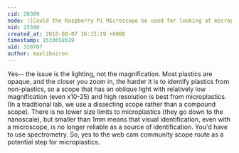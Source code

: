 ```yaml
---
cid: 20309
node: ![Could the Raspberry Pi Microscope be used for looking at microplastics found in ocean water?](../notes/stevie/12-08-2017/could-the-raspberry-pi-microscope-be-used-for-looking-at-microplastics-found-in-ocean-water)
nid: 15340
created_at: 2018-08-07 16:15:19 +0000
timestamp: 1533658519
uid: 310707
author: maxliboiron
---
```


Yes-- the issue is the lighting, not the magnification. Most plastics are opaque, and the closer you zoom in, the harder it is to identify plastics from non-plastics, so a scope that has an oblique light with relatively low magnification (even x10-25) and high resolution is best from microplastics. (In a traditional lab, we use a dissecting scope rather than a compound scope). There is no lower size limits to microplastics (they go down to the nanoscale), but smaller than 1mm means that visual identification, even with a microscope, is no longer reliable as a source of identification. You'd have to use spectrometry. 
So, yes to the web cam community scope route as a potential step for microplastics. 
